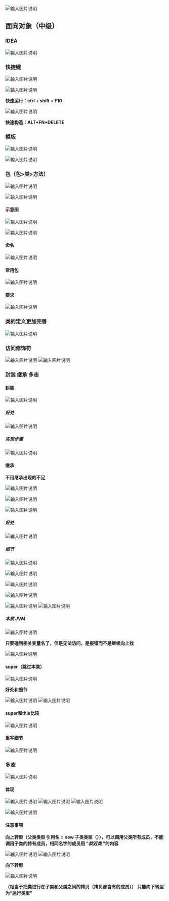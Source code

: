 ![输入图片说明](/imgs/2024-07-12/rl95OgdaeALatiAt.png)

## 面向对象（中级）

### IDEA
![输入图片说明](/imgs/2024-07-12/47tJBowFTyNXO9cp.png)

### 快捷键
![输入图片说明](/imgs/2024-07-12/Uy3omsXpr9Fk9J4K.png)

![输入图片说明](/imgs/2024-07-12/rKploEJYa0tNUTV9.png)

**快速运行：ctrl + shift + F10**

![输入图片说明](/imgs/2024-07-12/8zTT3sNiC7MkZiLc.png)

**快速构造：ALT+FN+DELETE**

### 模板

![输入图片说明](/imgs/2024-07-12/N9CDWA575i066asq.png)

![输入图片说明](/imgs/2024-07-12/LOGMk2vj4yQbLTlb.png)

### 包（包>类>方法）

![输入图片说明](/imgs/2024-07-12/eC4nRpw6FEgmSD71.png)

![输入图片说明](/imgs/2024-07-12/wwmW6WDLHbeKQ6IP.png)

#### 示意图
![输入图片说明](/imgs/2024-07-12/VnpxYjag2B3LGs9R.png)

![输入图片说明](/imgs/2024-07-12/XUwGhdFXzNEG4jBX.png)

#### 命名
![输入图片说明](/imgs/2024-07-12/e1XpDIaJgCn2v6ku.png)

#### 常用包
![输入图片说明](/imgs/2024-07-12/7vBdPXXhAdYQPU68.png)
#### 要求

![输入图片说明](/imgs/2024-07-12/Hm7whZo7L3f1H4as.png)

### 类的定义更加完善
![输入图片说明](/imgs/2024-07-12/AEfjiqRW1Ko5YaXg.png)

### 访问修饰符
![输入图片说明](/imgs/2024-07-12/zCoQbvdRGAx3PYV3.png)
![输入图片说明](/imgs/2024-07-12/HV3D2obuS8NUQWvk.png)

### 封装 继承 多态
#### 封装
![输入图片说明](/imgs/2024-07-12/tQfqSkza28wouzYw.png)

##### 好处

![输入图片说明](/imgs/2024-07-12/f8ERAYKvCCpRuQRv.png)

##### 实现步骤

![输入图片说明](/imgs/2024-07-12/Amu924wipurDZmGj.png)


#### 继承
**不用继承出现的不足**

![输入图片说明](/imgs/2024-07-12/1pwRU8QCH8uJCEoJ.png)

![输入图片说明](/imgs/2024-07-12/HH7oZulroXRQ3zGB.png)

![输入图片说明](/imgs/2024-07-12/MRTvZRkdO2muJOJ8.png)

##### 好处
![输入图片说明](/imgs/2024-07-12/QLJ1IqLQGje9xTGE.png)

##### 细节
![输入图片说明](/imgs/2024-07-12/KH0fWNrK9W2wvaJi.png)

![输入图片说明](/imgs/2024-07-12/PhH8F3oyUdJqafAw.png)

![输入图片说明](/imgs/2024-07-12/URpKoUQu65S4JqOX.png)

![输入图片说明](/imgs/2024-07-12/zY4UQWF4qbTt6RGB.png)

![输入图片说明](/imgs/2024-07-12/M3VQPIMFJZIPDSHs.png)
![输入图片说明](/imgs/2024-07-12/tzQnhH6NmusJTRMG.png)

##### 本质 JVM
![输入图片说明](/imgs/2024-07-12/DWaQ52GD5RP4JSpo.png)

**只要碰到相关变量名了，但是无法访问，是报错而不是继续向上找**

![输入图片说明](/imgs/2024-07-12/74TiWlyVDFggxoQO.png)

#### super（跳过本类）

![输入图片说明](/imgs/2024-07-12/YChrzDlTLR9qxBaJ.png)

**好处和细节**

![输入图片说明](/imgs/2024-07-12/8IhLKZ3N24L4QrEx.png)
![输入图片说明](/imgs/2024-07-12/VM8GRDujz0ahtafA.png)

#### super和this比较
![输入图片说明](/imgs/2024-07-12/vIgWzGoIdPNRnVwO.png)

#### 重写细节
![输入图片说明](/imgs/2024-07-12/rXnix5JDxEDr1eJW.png)

### 多态
![输入图片说明](/imgs/2024-07-12/47qIEFoPSfX4JXLA.png)

#### 体现

![输入图片说明](/imgs/2024-07-12/QEaw744Y5Yd1BSU1.png)
![输入图片说明](/imgs/2024-07-12/c5opO1AhBDCXBaGX.png)
![输入图片说明](/imgs/2024-07-12/IIBwOuE4j58CfTDZ.png)

![输入图片说明](/imgs/2024-07-12/VcfBMhtgHj3XMZgZ.png)

#### 注意事项
**向上转型（父类类型  引用名 = new 子类类型（）），可以调用父类所有成员，不能调用子类的特有成员，相同名字的成员用 “*就近类* ”的内容**

![输入图片说明](/imgs/2024-07-12/5H1Ok0GZAreQomxq.png)
![输入图片说明](/imgs/2024-07-12/6ApmsUbQjRmPvJKc.png)

**向下转型**

![输入图片说明](/imgs/2024-07-12/HAuUPFLcd5Ysl0lv.png)

**（相当于把类进行在子类和父类之间的拷贝（拷贝都含有的成员））**
**只能向下转型为“运行类型”** 







<!--stackedit_data:
eyJoaXN0b3J5IjpbLTE4Nzk0Mzg2MTYsLTE0MDQ4NTIyMTIsOD
AwNTYxNjU0LC0xODIxNDg5MDkxLDE3NTQ1ODMxMzgsLTMxNjY2
MjYzOSwzNDM0Njg5MDksMjM5OTE0ODgsLTQ1ODkzMDI2LDEwND
Y0Mjg3MTIsMTIxMTU4MzYyNSwxMjc1NTY4Mjc0LC0yMDQ1NjMy
OTk2LC0xNzMzODU2ODU0LDYyMzIzMTY2NywxNzY2NjkxMDA3LC
01MDYzMDI2NjIsMTg1NzE3NTI3MywtMTU5MzcwNTExMiwtMTk2
MzI0MTI0Nl19
-->